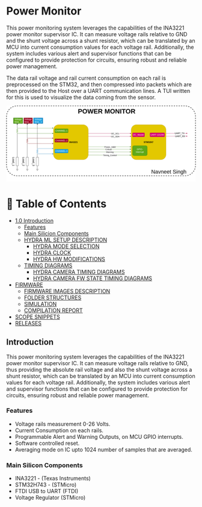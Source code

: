 # Power Monitor

This power monitoring system leverages the capabilities of the INA3221 power monitor supervisor IC. It can measure voltage rails relative to GND and the shunt voltage across a shunt resistor, which can be translated by an MCU into current consumption values for each voltage rail. Additionally, the system includes various alert and supervisor functions that can be configured to provide protection for circuits, ensuring robust and reliable power management.

The data rail voltage and rail current consumption on each rail is preprocessed on the STM32, and then compressed into packets which are then provided to the Host over a UART communication lines. A TUI written for this is used to visualize the data coming from the sensor.

<!-- Block Diagram of the Power Monitor -->
![System Block Diagram](Power_Monitor.png)

<!-- Table of Contents -->
# :notebook_with_decorative_cover: Table of Contents

- [1.0 Introduction](#introduction)
  * [Features](#features)
  * [Main Silicion Components](#main-silicon-components)
  * [HYDRA ML SETUP DESCRIPTION](#hydra-ml-setup-description)
    - [HYDRA MODE SELECTION](#mode-configuration)
    - [HYDRA CLOCK](#clocks-configuration)
    - [HYDRA HW MODIFICATIONS](#hydra-hw-modifications)
  * [TIMING DIAGRAMS](#timing-diagrams)
    - [HYDRA CAMERA TIMING DIAGRAMS](#radar-head-trigger-timing-diagram-calculation)
    - [HYDRA CAMERA FW STATE TIMING DIAGRAMS](#camera-fw-trigger-timing-diagram-calculation)
- [FIRMWARE](#firmware)
  * [FIRMWARE IMAGES DESCRIPTION](#firmware-images-description) 
  * [FOLDER STRUCTURES](#folder-structure)
  * [SIMULATION](#simulation)
  * [COMPILATION REPORT](#compilation-report)
- [SCOPE SNIPPETS](#scope-snippets)
- [RELEASES](#releases)  

<!-- Introduction -->
##  Introduction
<p><div align="left">
This power monitoring system leverages the capabilities of the INA3221 power monitor supervisor IC. It can measure voltage rails relative to GND, thus providing the absolute rail voltage and also the shunt voltage across a shunt resistor, which can be translated by an MCU into current consumption values for each voltage rail. Additionally, the system includes various alert and supervisor functions that can be configured to provide protection for circuits, ensuring robust and reliable power management.<br>

### Features
+ Voltage rails measurement 0-26 Volts.
+ Current Consumption on each rails.
+ Programmable Alert and Warning Outputs, on MCU GPIO interrupts.
+ Software controlled reset.
+ Averaging mode on IC upto 1024 number of samples that are averaged.

### Main Silicon Components 
+ INA3221 - (Texas Instruments)
+ STM32H743 - (STMicro)
+ FTDI USB to UART (FTDI)
+ Voltage Regulator (STMicro)
